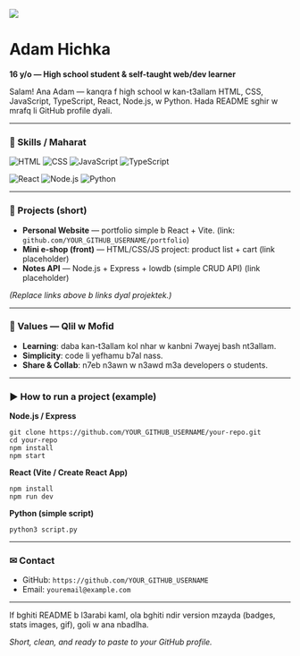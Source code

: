 [![](https://raw.githubusercontent.com/YOUR_GITHUB_USERNAME/YOUR_GITHUB_USERNAME/master/profile.gif)](https://github.com/YOUR_GITHUB_USERNAME)

# Adam Hichka

**16 y/o — High school student & self-taught web/dev learner**

Salam! Ana Adam — kanqra f high school w kan-t3allam HTML, CSS, JavaScript, TypeScript, React, Node.js, w Python. Hada README sghir w mrafq li GitHub profile dyali.

---

### 🔧 Skills / Maharat

![HTML](https://img.shields.io/badge/-HTML-000?\&logo=HTML5) ![CSS](https://img.shields.io/badge/-CSS-000?\&logo=CSS3) ![JavaScript](https://img.shields.io/badge/-JavaScript-000?\&logo=JavaScript) ![TypeScript](https://img.shields.io/badge/-TypeScript-000?\&logo=TypeScript)

![React](https://img.shields.io/badge/-React-000?\&logo=React) ![Node.js](https://img.shields.io/badge/-Node.js-000?\&logo=node.js) ![Python](https://img.shields.io/badge/-Python-000?\&logo=Python)

---

### 🚀 Projects (short)

* **Personal Website** — portfolio simple b React + Vite. (link: `github.com/YOUR_GITHUB_USERNAME/portfolio`)
* **Mini e‑shop (front)** — HTML/CSS/JS project: product list + cart (link placeholder)
* **Notes API** — Node.js + Express + lowdb (simple CRUD API) (link placeholder)

*(Replace links above b links dyal projektek.)*

---

### 🎯 Values — Qlil w Mofid

* **Learning**: daba kan-t3allam kol nhar w kanbni 7wayej bash nt3allam.
* **Simplicity**: code li yefhamu b7al nass.
* **Share & Collab**: n7eb n3awn w n3awd m3a developers o students.

---

### ▶ How to run a project (example)

**Node.js / Express**

```
git clone https://github.com/YOUR_GITHUB_USERNAME/your-repo.git
cd your-repo
npm install
npm start
```

**React (Vite / Create React App)**

```
npm install
npm run dev
```

**Python (simple script)**

```
python3 script.py
```

---

### ✉ Contact

* GitHub: `https://github.com/YOUR_GITHUB_USERNAME`
* Email: `youremail@example.com`

---

If bghiti README b l3arabi kaml, ola bghiti ndir version mzayda (badges, stats images, gif), goli w ana nbadlha.

*Short, clean, and ready to paste to your GitHub profile.*

